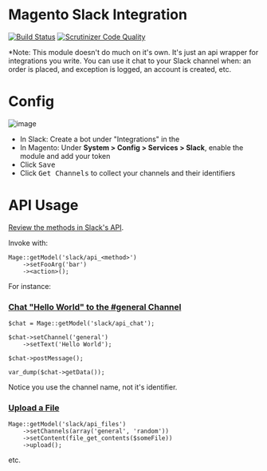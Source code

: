 Magento Slack Integration
===

[![Build Status](https://travis-ci.org/steverobbins/Magento-Slack.svg?branch=master)](https://travis-ci.org/steverobbins/Magento-Slack)
[![Scrutinizer Code Quality](https://scrutinizer-ci.com/g/steverobbins/Magento-Slack/badges/quality-score.png?b=master)](https://scrutinizer-ci.com/g/steverobbins/Magento-Slack/?branch=master)

\*Note: This module doesn't do much on it's own.  It's just an api wrapper for integrations you write.  You can use it chat to your Slack channel when: an order is placed, and exception is logged, an account is created, etc.

# Config

![image](https://i.imgur.com/77M0Vjt.png)

* In Slack: Create a bot under "Integrations" in the 
* In Magento: Under **System > Config > Services > Slack**, enable the module and add your token
* Click <kbd>Save</kbd>
* Click <kbd>Get Channels</kbd> to collect your channels and their identifiers

# API Usage

[Review the methods in Slack's API](https://api.slack.com/methods).

Invoke with:

```
Mage::getModel('slack/api_<method>')
	->setFooArg('bar')
	-><action>();
```

For instance:

### [Chat "Hello World" to the #general Channel](https://api.slack.com/methods/chat.postMessage)

```
$chat = Mage::getModel('slack/api_chat');

$chat->setChannel('general')
    ->setText('Hello World');

$chat->postMessage();

var_dump($chat->getData());
```

Notice you use the channel name, not it's identifier.

### [Upload a File](https://api.slack.com/methods/files.upload)

```
Mage::getModel('slack/api_files')
    ->setChannels(array('general', 'random'))
    ->setContent(file_get_contents($someFile))
    ->upload();
```

etc.
